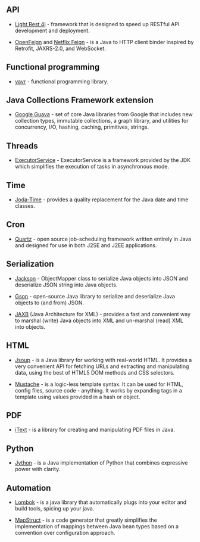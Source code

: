 

## API
* [Light Rest 4j](https://doc.networknt.com/getting-started/light-rest-4j/) - framework that is designed to speed up RESTful API development and deployment.

* [OpenFeign](https://github.com/OpenFeign/feign) and [Netflix Feign](https://mvnrepository.com/artifact/com.netflix.feign) - is a Java to HTTP client binder inspired by Retrofit, JAXRS-2.0, and WebSocket.

## Functional programming
* [vavr](https://www.vavr.io/) - functional programming library.

## Java Collections Framework extension
* [Google Guava](https://github.com/google/guava) - set of core Java libraries from Google that includes new collection types, immutable collections, a graph library, and utilities for concurrency, I/O, hashing, caching, primitives, strings.

## Threads
* [ExecutorService](https://docs.oracle.com/javase/8/docs/api/java/util/concurrent/ExecutorService.html) - ExecutorService is a framework provided by the JDK which simplifies the execution of tasks in asynchronous mode.

## Time
* [Joda-Time](https://www.joda.org/joda-time/) - provides a quality replacement for the Java date and time classes.

## Cron
* [Quartz](http://www.quartz-scheduler.org/) - open source job-scheduling framework written entirely in Java and designed for use in both J2SE and J2EE applications.

## Serialization 
* [Jackson](https://github.com/FasterXML/jackson) - ObjectMapper class to serialize Java objects into JSON and deserialize JSON string into Java objects.

* [Gson](https://github.com/google/gson) - open-source Java library to serialize and deserialize Java objects to (and from) JSON.

* [JAXB](https://docs.oracle.com/javase/8/docs/technotes/guides/xml/jaxb/index.html) (Java Architecture for XML) -  provides a fast and convenient way to marshal (write) Java objects into XML and un-marshal (read) XML into objects.

## HTML
* [Jsoup](https://jsoup.org/) - is a Java library for working with real-world HTML. It provides a very convenient API for fetching URLs and extracting and manipulating data, using the best of HTML5 DOM methods and CSS selectors.

* [Mustache](https://mustache.github.io/) - is a logic-less template syntax. It can be used for HTML, config files, source code - anything. It works by expanding tags in a template using values provided in a hash or object.

## PDF
* [iText](https://itextpdf.com/en/products/itext-7) - is a library for creating and manipulating PDF files in Java.

## Python
* [Jython](https://www.jython.org/) - is a Java implementation of Python that combines expressive power with clarity.

## Automation
* [Lombok](https://projectlombok.org/) - is a java library that automatically plugs into your editor and build tools, spicing up your java.

* [MapStruct](https://mapstruct.org/) - is a code generator that greatly simplifies the implementation of mappings between Java bean types based on a convention over configuration approach.

